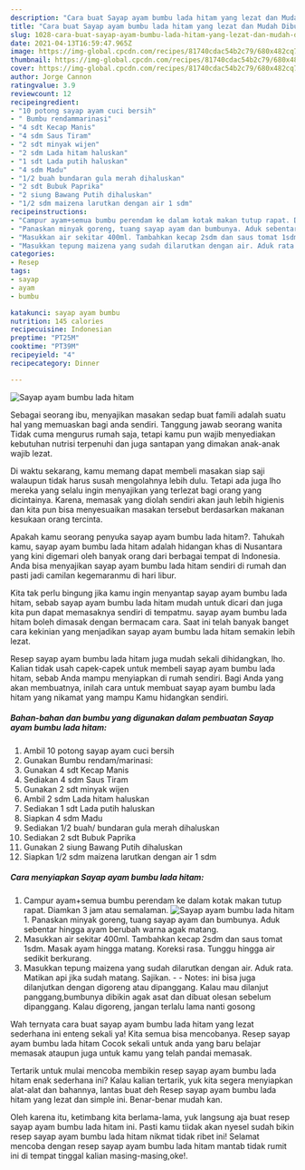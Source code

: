```yaml
---
description: "Cara buat Sayap ayam bumbu lada hitam yang lezat dan Mudah Dibuat"
title: "Cara buat Sayap ayam bumbu lada hitam yang lezat dan Mudah Dibuat"
slug: 1028-cara-buat-sayap-ayam-bumbu-lada-hitam-yang-lezat-dan-mudah-dibuat
date: 2021-04-13T16:59:47.965Z
image: https://img-global.cpcdn.com/recipes/81740cdac54b2c79/680x482cq70/sayap-ayam-bumbu-lada-hitam-foto-resep-utama.jpg
thumbnail: https://img-global.cpcdn.com/recipes/81740cdac54b2c79/680x482cq70/sayap-ayam-bumbu-lada-hitam-foto-resep-utama.jpg
cover: https://img-global.cpcdn.com/recipes/81740cdac54b2c79/680x482cq70/sayap-ayam-bumbu-lada-hitam-foto-resep-utama.jpg
author: Jorge Cannon
ratingvalue: 3.9
reviewcount: 12
recipeingredient:
- "10 potong sayap ayam cuci bersih"
- " Bumbu rendammarinasi"
- "4 sdt Kecap Manis"
- "4 sdm Saus Tiram"
- "2 sdt minyak wijen"
- "2 sdm Lada hitam haluskan"
- "1 sdt Lada putih haluskan"
- "4 sdm Madu"
- "1/2 buah bundaran gula merah dihaluskan"
- "2 sdt Bubuk Paprika"
- "2 siung Bawang Putih dihaluskan"
- "1/2 sdm maizena larutkan dengan air 1 sdm"
recipeinstructions:
- "Campur ayam+semua bumbu perendam ke dalam kotak makan tutup rapat. Diamkan 3 jam atau semalaman."
- "Panaskan minyak goreng, tuang sayap ayam dan bumbunya. Aduk sebentar hingga ayam berubah warna agak matang."
- "Masukkan air sekitar 400ml. Tambahkan kecap 2sdm dan saus tomat 1sdm. Masak ayam hingga matang. Koreksi rasa. Tunggu hingga air sedikit berkurang."
- "Masukkan tepung maizena yang sudah dilarutkan dengan air. Aduk rata. Matikan api jika sudah matang. Sajikan.  Notes: ini bisa juga dilanjutkan dengan digoreng atau dipanggang. Kalau mau dilanjut panggang,bumbunya dibikin agak asat dan dibuat olesan sebelum dipanggang. Kalau digoreng, jangan terlalu lama nanti gosong"
categories:
- Resep
tags:
- sayap
- ayam
- bumbu

katakunci: sayap ayam bumbu 
nutrition: 145 calories
recipecuisine: Indonesian
preptime: "PT25M"
cooktime: "PT39M"
recipeyield: "4"
recipecategory: Dinner

---
```



![Sayap ayam bumbu lada hitam](https://img-global.cpcdn.com/recipes/81740cdac54b2c79/680x482cq70/sayap-ayam-bumbu-lada-hitam-foto-resep-utama.jpg)

Sebagai seorang ibu, menyajikan masakan sedap buat famili adalah suatu hal yang memuaskan bagi anda sendiri. Tanggung jawab seorang  wanita Tidak cuma mengurus rumah saja, tetapi kamu pun wajib menyediakan kebutuhan nutrisi terpenuhi dan juga santapan yang dimakan anak-anak wajib lezat.

Di waktu  sekarang, kamu memang dapat membeli masakan siap saji walaupun tidak harus susah mengolahnya lebih dulu. Tetapi ada juga lho mereka yang selalu ingin menyajikan yang terlezat bagi orang yang dicintainya. Karena, memasak yang diolah sendiri akan jauh lebih higienis dan kita pun bisa menyesuaikan masakan tersebut berdasarkan makanan kesukaan orang tercinta. 



Apakah kamu seorang penyuka sayap ayam bumbu lada hitam?. Tahukah kamu, sayap ayam bumbu lada hitam adalah hidangan khas di Nusantara yang kini digemari oleh banyak orang dari berbagai tempat di Indonesia. Anda bisa menyajikan sayap ayam bumbu lada hitam sendiri di rumah dan pasti jadi camilan kegemaranmu di hari libur.

Kita tak perlu bingung jika kamu ingin menyantap sayap ayam bumbu lada hitam, sebab sayap ayam bumbu lada hitam mudah untuk dicari dan juga kita pun dapat memasaknya sendiri di tempatmu. sayap ayam bumbu lada hitam boleh dimasak dengan bermacam cara. Saat ini telah banyak banget cara kekinian yang menjadikan sayap ayam bumbu lada hitam semakin lebih lezat.

Resep sayap ayam bumbu lada hitam juga mudah sekali dihidangkan, lho. Kalian tidak usah capek-capek untuk membeli sayap ayam bumbu lada hitam, sebab Anda mampu menyiapkan di rumah sendiri. Bagi Anda yang akan membuatnya, inilah cara untuk membuat sayap ayam bumbu lada hitam yang nikamat yang mampu Kamu hidangkan sendiri.

<!--inarticleads1-->

##### Bahan-bahan dan bumbu yang digunakan dalam pembuatan Sayap ayam bumbu lada hitam:

1. Ambil 10 potong sayap ayam cuci bersih
1. Gunakan  Bumbu rendam/marinasi:
1. Gunakan 4 sdt Kecap Manis
1. Sediakan 4 sdm Saus Tiram
1. Gunakan 2 sdt minyak wijen
1. Ambil 2 sdm Lada hitam haluskan
1. Sediakan 1 sdt Lada putih haluskan
1. Siapkan 4 sdm Madu
1. Sediakan 1/2 buah/ bundaran gula merah dihaluskan
1. Sediakan 2 sdt Bubuk Paprika
1. Gunakan 2 siung Bawang Putih dihaluskan
1. Siapkan 1/2 sdm maizena larutkan dengan air 1 sdm




<!--inarticleads2-->

##### Cara menyiapkan Sayap ayam bumbu lada hitam:

1. Campur ayam+semua bumbu perendam ke dalam kotak makan tutup rapat. Diamkan 3 jam atau semalaman.
<img src="https://img-global.cpcdn.com/steps/c3375bfaea317071/160x128cq70/sayap-ayam-bumbu-lada-hitam-langkah-memasak-1-foto.jpg" alt="Sayap ayam bumbu lada hitam">1. Panaskan minyak goreng, tuang sayap ayam dan bumbunya. Aduk sebentar hingga ayam berubah warna agak matang.
1. Masukkan air sekitar 400ml. Tambahkan kecap 2sdm dan saus tomat 1sdm. Masak ayam hingga matang. Koreksi rasa. Tunggu hingga air sedikit berkurang.
1. Masukkan tepung maizena yang sudah dilarutkan dengan air. Aduk rata. Matikan api jika sudah matang. Sajikan. -  - Notes: ini bisa juga dilanjutkan dengan digoreng atau dipanggang. Kalau mau dilanjut panggang,bumbunya dibikin agak asat dan dibuat olesan sebelum dipanggang. Kalau digoreng, jangan terlalu lama nanti gosong




Wah ternyata cara buat sayap ayam bumbu lada hitam yang lezat sederhana ini enteng sekali ya! Kita semua bisa mencobanya. Resep sayap ayam bumbu lada hitam Cocok sekali untuk anda yang baru belajar memasak ataupun juga untuk kamu yang telah pandai memasak.

Tertarik untuk mulai mencoba membikin resep sayap ayam bumbu lada hitam enak sederhana ini? Kalau kalian tertarik, yuk kita segera menyiapkan alat-alat dan bahannya, lantas buat deh Resep sayap ayam bumbu lada hitam yang lezat dan simple ini. Benar-benar mudah kan. 

Oleh karena itu, ketimbang kita berlama-lama, yuk langsung aja buat resep sayap ayam bumbu lada hitam ini. Pasti kamu tiidak akan nyesel sudah bikin resep sayap ayam bumbu lada hitam nikmat tidak ribet ini! Selamat mencoba dengan resep sayap ayam bumbu lada hitam mantab tidak rumit ini di tempat tinggal kalian masing-masing,oke!.


